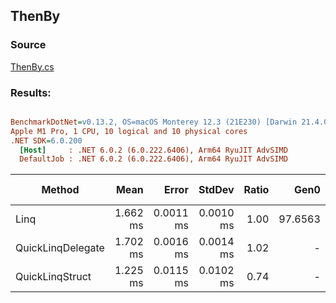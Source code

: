 ﻿## ThenBy

### Source
[ThenBy.cs](../../QuickLinq.Benchmarks/Cases/ThenBy.cs)

### Results:
``` ini

BenchmarkDotNet=v0.13.2, OS=macOS Monterey 12.3 (21E230) [Darwin 21.4.0]
Apple M1 Pro, 1 CPU, 10 logical and 10 physical cores
.NET SDK=6.0.200
  [Host]     : .NET 6.0.2 (6.0.222.6406), Arm64 RyuJIT AdvSIMD
  DefaultJob : .NET 6.0.2 (6.0.222.6406), Arm64 RyuJIT AdvSIMD


```
|            Method |     Mean |     Error |    StdDev | Ratio |    Gen0 |    Gen1 |    Gen2 | Allocated | Alloc Ratio |
|------------------ |---------:|----------:|----------:|------:|--------:|--------:|--------:|----------:|------------:|
|              Linq | 1.662 ms | 0.0011 ms | 0.0010 ms |  1.00 | 97.6563 | 48.8281 | 48.8281 |  280490 B |       1.000 |
| QuickLinqDelegate | 1.702 ms | 0.0016 ms | 0.0014 ms |  1.02 |       - |       - |       - |      65 B |       0.000 |
|   QuickLinqStruct | 1.225 ms | 0.0115 ms | 0.0102 ms |  0.74 |       - |       - |       - |       1 B |       0.000 |
